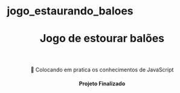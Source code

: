# jogo_estaurando_baloes


 
 <h1 align="center">Jogo de estourar balões </h1>
  <h1 align="center">
  <img alt="" title="" src="banner.png" />
</h1>

<p align="center">🚀 Colocando em pratica os conhecimentos de JavaScript</p>
 
 <h4 align="center"> 
  Projeto Finalizado
</h4>
 
